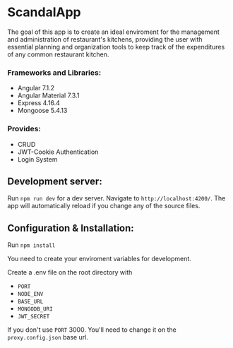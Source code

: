 # ScandalApp

The goal of this app is to create an ideal enviroment for the management and administration of restaurant's kitchens, providing the user with essential planning and organization tools 
to keep track of the expenditures of any common restaurant kitchen.

### Frameworks and Libraries:

- Angular 7.1.2
- Angular Material 7.3.1
- Express 4.16.4
- Mongoose 5.4.13

### Provides: 

- CRUD
- JWT-Cookie Authentication
- Login System

## Development server:

Run `npm run dev` for a dev server. Navigate to `http://localhost:4200/`. The app will automatically reload if you change any of the source files.

## Configuration & Installation:

Run `npm install`

You need to create your enviroment variables for development.

Create a .env file on the root directory with 
- `PORT` 
- `NODE_ENV` 
- `BASE_URL` 
- `MONGODB_URI`
- `JWT_SECRET`

If you don't use `PORT` 3000. You'll need to change it on the `proxy.config.json` base url.




